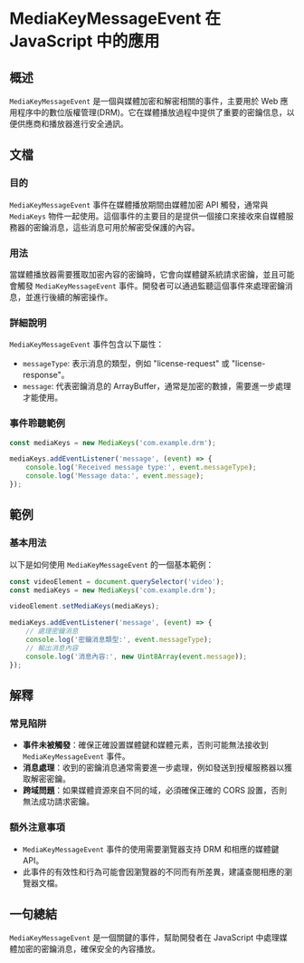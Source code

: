 <!--
Meta Description: # MediaKeyMessageEvent 在 JavaScript 中的應用 ## 概述 `MediaKeyMessageEvent` 是一個與媒體加密和解密相關的事件，主要用於 Web 應用程序中的數位版權管理(DRM)。它在媒體播放過程中提供了重要的密鑰信息，以便供應商和播放器進行安全通訊。...
Meta Keywords: mediakeymessageevent, mediakeys, message, event, javascript
-->

# MediaKeyMessageEvent 在 JavaScript 中的應用

## 概述
`MediaKeyMessageEvent` 是一個與媒體加密和解密相關的事件，主要用於 Web 應用程序中的數位版權管理(DRM)。它在媒體播放過程中提供了重要的密鑰信息，以便供應商和播放器進行安全通訊。

## 文檔
### 目的
`MediaKeyMessageEvent` 事件在媒體播放期間由媒體加密 API 觸發，通常與 `MediaKeys` 物件一起使用。這個事件的主要目的是提供一個接口來接收來自媒體服務器的密鑰消息，這些消息可用於解密受保護的內容。

### 用法
當媒體播放器需要獲取加密內容的密鑰時，它會向媒體鍵系統請求密鑰，並且可能會觸發 `MediaKeyMessageEvent` 事件。開發者可以通過監聽這個事件來處理密鑰消息，並進行後續的解密操作。

### 詳細說明
`MediaKeyMessageEvent` 事件包含以下屬性：
- `messageType`: 表示消息的類型，例如 "license-request" 或 "license-response"。
- `message`: 代表密鑰消息的 ArrayBuffer，通常是加密的數據，需要進一步處理才能使用。

### 事件聆聽範例
```javascript
const mediaKeys = new MediaKeys('com.example.drm');

mediaKeys.addEventListener('message', (event) => {
    console.log('Received message type:', event.messageType);
    console.log('Message data:', event.message);
});
```

## 範例
### 基本用法
以下是如何使用 `MediaKeyMessageEvent` 的一個基本範例：

```javascript
const videoElement = document.querySelector('video');
const mediaKeys = new MediaKeys('com.example.drm');

videoElement.setMediaKeys(mediaKeys);

mediaKeys.addEventListener('message', (event) => {
    // 處理密鑰消息
    console.log('密鑰消息類型:', event.messageType);
    // 輸出消息內容
    console.log('消息內容:', new Uint8Array(event.message));
});
```

## 解釋
### 常見陷阱
- **事件未被觸發**：確保正確設置媒體鍵和媒體元素，否則可能無法接收到 `MediaKeyMessageEvent` 事件。
- **消息處理**：收到的密鑰消息通常需要進一步處理，例如發送到授權服務器以獲取解密密鑰。
- **跨域問題**：如果媒體資源來自不同的域，必須確保正確的 CORS 設置，否則無法成功請求密鑰。

### 額外注意事項
- `MediaKeyMessageEvent` 事件的使用需要瀏覽器支持 DRM 和相應的媒體鍵 API。
- 此事件的有效性和行為可能會因瀏覽器的不同而有所差異，建議查閱相應的瀏覽器文檔。

## 一句總結
`MediaKeyMessageEvent` 是一個關鍵的事件，幫助開發者在 JavaScript 中處理媒體加密的密鑰消息，確保安全的內容播放。